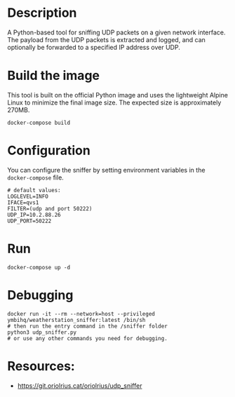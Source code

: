 # Description

A Python-based tool for sniffing UDP packets on a given network interface. The payload from the UDP packets is extracted and logged, and can optionally be forwarded to a specified IP address over UDP.

# Build the image

This tool is built on the official Python image and uses the lightweight Alpine Linux to minimize the final image size. The expected size is approximately 270MB.

```
docker-compose build
```

# Configuration

You can configure the sniffer by setting environment variables in the `docker-compose` file.

```
# default values:
LOGLEVEL=INFO
IFACE=qvs1
FILTER=(udp and port 50222)
UDP_IP=10.2.88.26
UDP_PORT=50222
```

# Run

```
docker-compose up -d
```

# Debugging

```
docker run -it --rm --network=host --privileged ymbihq/weatherstation_sniffer:latest /bin/sh
# then run the entry command in the /sniffer folder
python3 udp_sniffer.py
# or use any other commands you need for debugging.
```

# Resources:

- https://git.oriolrius.cat/oriolrius/udp_sniffer
